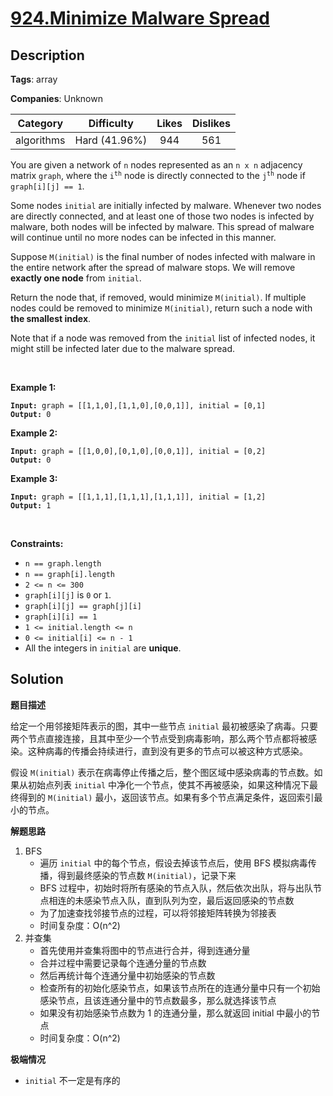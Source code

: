 # [924.Minimize Malware Spread](https://leetcode.com/problems/minimize-malware-spread/description/)

## Description

**Tags**: array

**Companies**: Unknown

|  Category  |  Difficulty   | Likes | Dislikes |
| :--------: | :-----------: | :---: | :------: |
| algorithms | Hard (41.96%) |  944  |   561    |

<p>You are given a network of <code>n</code> nodes represented as an <code>n x n</code> adjacency matrix <code>graph</code>, where the <code>i<sup>th</sup></code> node is directly connected to the <code>j<sup>th</sup></code> node if <code>graph[i][j] == 1</code>.</p>
<p>Some nodes <code>initial</code> are initially infected by malware. Whenever two nodes are directly connected, and at least one of those two nodes is infected by malware, both nodes will be infected by malware. This spread of malware will continue until no more nodes can be infected in this manner.</p>
<p>Suppose <code>M(initial)</code> is the final number of nodes infected with malware in the entire network after the spread of malware stops. We will remove <strong>exactly one node</strong> from <code>initial</code>.</p>
<p>Return the node that, if removed, would minimize <code>M(initial)</code>. If multiple nodes could be removed to minimize <code>M(initial)</code>, return such a node with <strong>the smallest index</strong>.</p>
<p>Note that if a node was removed from the <code>initial</code> list of infected nodes, it might still be infected later due to the malware spread.</p>
<p>&nbsp;</p>
<p><strong class="example">Example 1:</strong></p>
<pre><code><strong>Input:</strong> graph = [[1,1,0],[1,1,0],[0,0,1]], initial = [0,1]
<strong>Output:</strong> 0</code></pre><p><strong class="example">Example 2:</strong></p>
<pre><code><strong>Input:</strong> graph = [[1,0,0],[0,1,0],[0,0,1]], initial = [0,2]
<strong>Output:</strong> 0</code></pre><p><strong class="example">Example 3:</strong></p>
<pre><code><strong>Input:</strong> graph = [[1,1,1],[1,1,1],[1,1,1]], initial = [1,2]
<strong>Output:</strong> 1</code></pre>
<p>&nbsp;</p>
<p><strong>Constraints:</strong></p>
<ul>
  <li><code>n == graph.length</code></li>
  <li><code>n == graph[i].length</code></li>
  <li><code>2 &lt;= n &lt;= 300</code></li>
  <li><code>graph[i][j]</code> is <code>0</code> or <code>1</code>.</li>
  <li><code>graph[i][j] == graph[j][i]</code></li>
  <li><code>graph[i][i] == 1</code></li>
  <li><code>1 &lt;= initial.length &lt;= n</code></li>
  <li><code>0 &lt;= initial[i] &lt;= n - 1</code></li>
  <li>All the integers in <code>initial</code> are <strong>unique</strong>.</li>
</ul>

## Solution

**题目描述**

给定一个用邻接矩阵表示的图，其中一些节点 `initial` 最初被感染了病毒。只要两个节点直接连接，且其中至少一个节点受到病毒影响，那么两个节点都将被感染。这种病毒的传播会持续进行，直到没有更多的节点可以被这种方式感染。

假设 `M(initial)` 表示在病毒停止传播之后，整个图区域中感染病毒的节点数。如果从初始点列表 `initial` 中净化一个节点，使其不再被感染，如果这种情况下最终得到的 `M(initial)` 最小，返回该节点。如果有多个节点满足条件，返回索引最小的节点。

**解题思路**

1. BFS
   - 遍历 `initial` 中的每个节点，假设去掉该节点后，使用 BFS 模拟病毒传播，得到最终感染的节点数 `M(initial)`，记录下来
   - BFS 过程中，初始时将所有感染的节点入队，然后依次出队，将与出队节点相连的未感染节点入队，直到队列为空，最后返回感染的节点数
   - 为了加速查找邻接节点的过程，可以将邻接矩阵转换为邻接表
   - 时间复杂度：O(n^2)
2. 并查集
   - 首先使用并查集将图中的节点进行合并，得到连通分量
   - 合并过程中需要记录每个连通分量的节点数
   - 然后再统计每个连通分量中初始感染的节点数
   - 检查所有的初始化感染节点，如果该节点所在的连通分量中只有一个初始感染节点，且该连通分量中的节点数最多，那么就选择该节点
   - 如果没有初始感染节点数为 1 的连通分量，那么就返回 initial 中最小的节点
   - 时间复杂度：O(n^2)

**极端情况**

- `initial` 不一定是有序的
